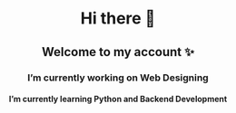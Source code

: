 <h1 align="center">Hi there 👋 </h1>
<h2 align="center"> Welcome to my account ✨</h2>
<h3 align="center">I’m currently working on Web Designing</h3>
<h4 align="center"> I’m currently learning Python and Backend Development</h4>
<!--
**nishatcse25/nishatcse25** is a ✨ _special_ ✨ repository because its `README.md` (this file) appears on your GitHub profile.

Here are some ideas to get you started:

 <h4 align="center">I’m currently working on Web Designing</h4>
 <h4 align="center"> I’m currently learning Python and Backend Development</h4>
- 👯 I’m looking to collaborate on ...
- 🤔 I’m looking for help with ...
- 💬 Ask me about ...
- 📫 How to reach me: ...
- 😄 Pronouns: ...
- ⚡ Fun fact: ...
-->
